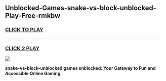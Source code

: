 
## Unblocked-Games-snake-vs-block-unblocked-Play-Free-rmkbw
<h3>
<a href="https://premium76.site?title=snake-vs-block-unblocked&ref=10A">CLICK TO PLAY</a></h3>
<hr>

<h3>
<a href="https://premium76.site?title=snake-vs-block-unblocked&ref=10A">CLICK 2 PLAY</a>
  
</h3>

<a href="https://premium76.site?title=snake-vs-block-unblocked&ref=10A"><img src="https://clearcache.store/games.png"></a>


**snake-vs-block-unblocked games unblocked: Your Gateway to Fun and Accessible Online Gaming**
